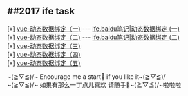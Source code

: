 ##2017 ife task
--

[x] [vue-动态数据绑定（一)](https://github.com/CaiYiLiang/2017ife-Baidu/blob/master/vue-DynamicDataBinding%2301.js) --- [ife.baidu笔记|动态数据绑定 (一)](http://www.jianshu.com/p/3fb7c2a6b047)<br>
[x] [vue-动态数据绑定（二)](https://github.com/CaiYiLiang/2017ife-Baidu/blob/master/vue-DynamicDataBinding%2302.js) --- [ife.baidu笔记|动态数据绑定 (二)](http://www.jianshu.com/p/71e1bbc53452)<br>
[x] [vue-动态数据绑定（三)](https://github.com/CaiYiLiang/2017ife-Baidu/blob/master/vue-DynamicDataBinding%2303.js)<br>
[x] [vue-动态数据绑定（四)](https://github.com/CaiYiLiang/2017ife-Baidu/blob/master/vue-DynamicDataBinding%2304.html)<br>
[x] [vue-动态数据绑定（五)](https://github.com/CaiYiLiang/2017ife-Baidu/blob/master/vue-DynamicDataBinding%2305.html)<br>

~(≧▽≦)/~ Encourage me a start🌟 if you like it~(≧▽≦)/  <br>
~(≧▽≦)/~ 如果有那么一丁点儿喜欢 请随手🌟~(≧▽≦)/~啦啦啦
